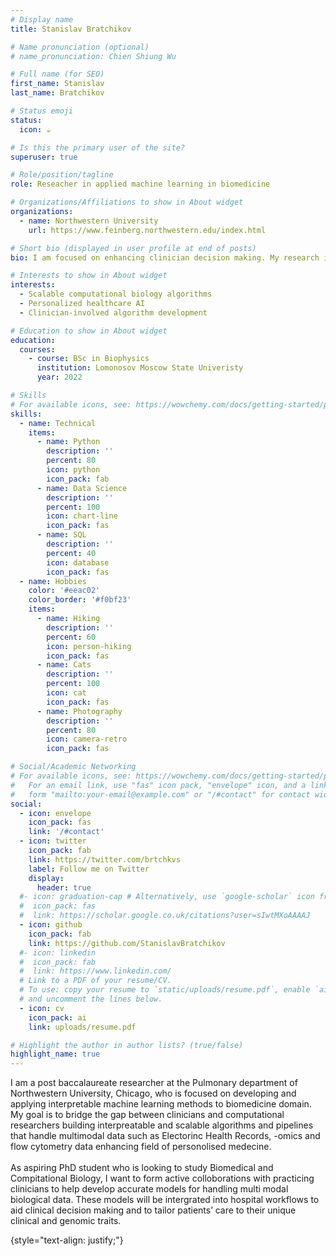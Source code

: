 ```yaml
---
# Display name
title: Stanislav Bratchikov

# Name pronunciation (optional)
# name_pronunciation: Chien Shiung Wu

# Full name (for SEO)
first_name: Stanislav
last_name: Bratchikov

# Status emoji
status:
  icon: ☕️

# Is this the primary user of the site?
superuser: true

# Role/position/tagline
role: Reseacher in applied machine learning in biomedicine

# Organizations/Affiliations to show in About widget
organizations:
  - name: Northwestern University
    url: https://www.feinberg.northwestern.edu/index.html

# Short bio (displayed in user profile at end of posts)
bio: I am focused on enhancing clinician decision making. My research interests include applications of machine learning methods in the analysis of multiomodal data such as -omics data, Electronic health records, flow cytomtetry data.

# Interests to show in About widget
interests:
  - Scalable computational biology algorithms
  - Personalized healthcare AI
  - Clinician-involved algorithm development

# Education to show in About widget
education:
  courses:
    - course: BSc in Biophysics
      institution: Lomonosov Moscow State Univeristy
      year: 2022

# Skills
# For available icons, see: https://wowchemy.com/docs/getting-started/page-builder/#icons
skills:
  - name: Technical
    items:
      - name: Python
        description: ''
        percent: 80
        icon: python
        icon_pack: fab
      - name: Data Science
        description: ''
        percent: 100
        icon: chart-line
        icon_pack: fas
      - name: SQL
        description: ''
        percent: 40
        icon: database
        icon_pack: fas
  - name: Hobbies
    color: '#eeac02'
    color_border: '#f0bf23'
    items:
      - name: Hiking
        description: ''
        percent: 60
        icon: person-hiking
        icon_pack: fas
      - name: Cats
        description: ''
        percent: 100
        icon: cat
        icon_pack: fas
      - name: Photography
        description: ''
        percent: 80
        icon: camera-retro
        icon_pack: fas

# Social/Academic Networking
# For available icons, see: https://wowchemy.com/docs/getting-started/page-builder/#icons
#   For an email link, use "fas" icon pack, "envelope" icon, and a link in the
#   form "mailto:your-email@example.com" or "/#contact" for contact widget.
social:
  - icon: envelope
    icon_pack: fas
    link: '/#contact'
  - icon: twitter
    icon_pack: fab
    link: https://twitter.com/brtchkvs
    label: Follow me on Twitter
    display:
      header: true
  #- icon: graduation-cap # Alternatively, use `google-scholar` icon from `ai` icon pack
  #  icon_pack: fas
  #  link: https://scholar.google.co.uk/citations?user=sIwtMXoAAAAJ
  - icon: github
    icon_pack: fab
    link: https://github.com/StanislavBratchikov
  #- icon: linkedin
  #  icon_pack: fab
  #  link: https://www.linkedin.com/
  # Link to a PDF of your resume/CV.
  # To use: copy your resume to `static/uploads/resume.pdf`, enable `ai` icons in `params.yaml`,
  # and uncomment the lines below.
  - icon: cv
    icon_pack: ai
    link: uploads/resume.pdf

# Highlight the author in author lists? (true/false)
highlight_name: true
---
```


I am a post baccalaureate researcher at the Pulmonary department of Northwestern University, Chicago, who is focused on developing and applying interpretable machine learning methods to biomedicine domain. My goal is to bridge the gap between clinicians and computational researchers building interpreatable and scalable algorithms and pipelines that handle multimodal data such as Electorinc Health Records, -omics and flow cytometry data enhancing field of personolised medecine.
<br>
<br>
As aspiring PhD student who is looking to study Biomedical and Compitational Biology, I want to form active colloborations with practicing clinicians to help develop accurate models for handling multi modal biological data. These models will be intergrated into hospital workflows to aid clinical decision making and to tailor patients’ care to their unique clinical and genomic traits.

{style="text-align: justify;"}
